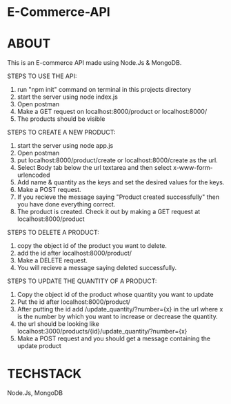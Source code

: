 
# E-Commerce-API



# ABOUT
This is an E-commerce API made using Node.Js & MongoDB. 

STEPS TO USE THE API:
1) run "npm init" command on terminal in this projects directory
2) start the server using node index.js
3) Open postman
4) Make a GET request on localhost:8000/product or  localhost:8000/
5) The products should be visible

STEPS TO CREATE A NEW PRODUCT: 
1) start the server using node app.js
2) Open postman
3) put localhost:8000/product/create or localhost:8000/create as the url. 
4) Select Body tab below the url textarea and then select x-www-form-urlencoded
5) Add name & quantity as the keys and set the desired values for the keys.
6) Make a POST request.
7) If you recieve the message saying "Product created successfully" then you have done everything correct.
8) The product is created. Check it out by making a GET request at localhost:8000/product

STEPS TO DELETE A PRODUCT:
1) copy the object id of the product you want to delete.
2) add the id after localhost:8000/product/
3) Make a DELETE request.
4) You will recieve a message saying deleted successfully.

STEPS TO UPDATE THE QUANTITY OF A PRODUCT:
1) Copy the object id of the product whose quantity you want to update
2) Put the id after localhost:8000/product/
3) After putting the id add /update_quantity/?number={x} in the url where x is the number by which you want to increase or decrease the quantity.
4) the url should be looking like localhost:3000/products/{id}/update_quantity/?number={x}
5) Make a POST request and you should get a message containing the update product


# TECHSTACK
Node.Js, MongoDB

